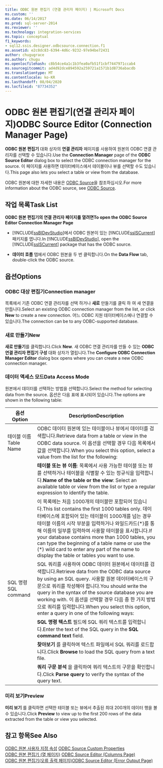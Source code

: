 ```yaml
---
title: ODBC 원본 편집기 (연결 관리자 페이지) | Microsoft Docs
ms.custom: ''
ms.date: 06/14/2017
ms.prod: sql-server-2014
ms.reviewer: ''
ms.technology: integration-services
ms.topic: conceptual
f1_keywords:
- sql12.ssis.designer.odbcsource.connection.f1
ms.assetid: e2c8dc83-6394-4d6c-9232-97e94be72431
author: chugugrace
ms.author: chugu
ms.openlocfilehash: c8b54ce4a1c1b3fea0afb51f1cbf7447971ccab4
ms.sourcegitcommit: ad4d92dce894592a259721a1571b1d8736abacdb
ms.translationtype: MT
ms.contentlocale: ko-KR
ms.lasthandoff: 08/04/2020
ms.locfileid: "87734352"
---
```

# <a name="odbc-source-editor-connection-manager-page"></a><span data-ttu-id="f5cd8-102">ODBC 원본 편집기(연결 관리자 페이지)</span><span class="sxs-lookup"><span data-stu-id="f5cd8-102">ODBC Source Editor (Connection Manager Page)</span></span>
  <span data-ttu-id="f5cd8-103">**ODBC 원본 편집기** 대화 상자의 **연결 관리자** 페이지를 사용하여 원본의 ODBC 연결 관리자를 선택할 수 있습니다.</span><span class="sxs-lookup"><span data-stu-id="f5cd8-103">Use the **Connection Manager** page of the **ODBC Source Editor** dialog box to select the ODBC connection manager for the source.</span></span> <span data-ttu-id="f5cd8-104">이 페이지를 사용하면 데이터베이스에서 테이블이나 뷰를 선택할 수도 있습니다.</span><span class="sxs-lookup"><span data-stu-id="f5cd8-104">This page also lets you select a table or view from the database.</span></span>  
  
 <span data-ttu-id="f5cd8-105">ODBC 원본에 대한 자세한 내용은 [ODBC Source](data-flow/odbc-source.md)을 참조하십시오.</span><span class="sxs-lookup"><span data-stu-id="f5cd8-105">For more information about the ODBC source, see [ODBC Source](data-flow/odbc-source.md).</span></span>  
  
## <a name="task-list"></a><span data-ttu-id="f5cd8-106">작업 목록</span><span class="sxs-lookup"><span data-stu-id="f5cd8-106">Task List</span></span>  
 <span data-ttu-id="f5cd8-107">**ODBC 원본 편집기의 연결 관리자 페이지를 열려면**</span><span class="sxs-lookup"><span data-stu-id="f5cd8-107">**To open the ODBC Source Editor Connection Manager Page**</span></span>  
  
-   <span data-ttu-id="f5cd8-108">[!INCLUDE[ssBIDevStudio](../includes/ssbidevstudio-md.md)]에서 ODBC 원본이 있는 [!INCLUDE[ssISCurrent](../includes/ssiscurrent-md.md)] 패키지를 엽니다.</span><span class="sxs-lookup"><span data-stu-id="f5cd8-108">In [!INCLUDE[ssBIDevStudio](../includes/ssbidevstudio-md.md)], open the [!INCLUDE[ssISCurrent](../includes/ssiscurrent-md.md)] package that has the ODBC source.</span></span>  
  
-   <span data-ttu-id="f5cd8-109">**데이터 흐름** 탭에서 ODBC 원본을 두 번 클릭합니다.</span><span class="sxs-lookup"><span data-stu-id="f5cd8-109">On the **Data Flow** tab, double-click the ODBC source.</span></span>  
  
## <a name="options"></a><span data-ttu-id="f5cd8-110">옵션</span><span class="sxs-lookup"><span data-stu-id="f5cd8-110">Options</span></span>  
  
### <a name="connection-manager"></a><span data-ttu-id="f5cd8-111">ODBC 대상 편집기</span><span class="sxs-lookup"><span data-stu-id="f5cd8-111">Connection manager</span></span>  
 <span data-ttu-id="f5cd8-112">목록에서 기존 ODBC 연결 관리자를 선택 하거나 **새로** 만들기를 클릭 하 여 새 연결을 만듭니다.</span><span class="sxs-lookup"><span data-stu-id="f5cd8-112">Select an existing ODBC connection manager from the list, or click **New** to create a new connection.</span></span> <span data-ttu-id="f5cd8-113">어느 ODBC 지원 데이터베이스에나 연결할 수 있습니다.</span><span class="sxs-lookup"><span data-stu-id="f5cd8-113">The connection can be to any ODBC-supported database.</span></span>  
  
### <a name="new"></a><span data-ttu-id="f5cd8-114">새로 만들기</span><span class="sxs-lookup"><span data-stu-id="f5cd8-114">New</span></span>  
 <span data-ttu-id="f5cd8-115">**새로 만들기**를 클릭합니다.</span><span class="sxs-lookup"><span data-stu-id="f5cd8-115">Click **New**.</span></span> <span data-ttu-id="f5cd8-116">새 ODBC 연결 관리자를 만들 수 있는 **ODBC 연결 관리자 편집기 구성** 대화 상자가 열립니다.</span><span class="sxs-lookup"><span data-stu-id="f5cd8-116">The **Configure ODBC Connection Manager Editor** dialog box opens where you can create a new ODBC connection manager.</span></span>  
  
### <a name="data-access-mode"></a><span data-ttu-id="f5cd8-117">데이터 액세스 모드</span><span class="sxs-lookup"><span data-stu-id="f5cd8-117">Data Access Mode</span></span>  
 <span data-ttu-id="f5cd8-118">원본에서 데이터를 선택하는 방법을 선택합니다.</span><span class="sxs-lookup"><span data-stu-id="f5cd8-118">Select the method for selecting data from the source.</span></span> <span data-ttu-id="f5cd8-119">옵션은 다음 표에 표시되어 있습니다.</span><span class="sxs-lookup"><span data-stu-id="f5cd8-119">The options are shown in the following table:</span></span>  
  
|<span data-ttu-id="f5cd8-120">옵션</span><span class="sxs-lookup"><span data-stu-id="f5cd8-120">Option</span></span>|<span data-ttu-id="f5cd8-121">Description</span><span class="sxs-lookup"><span data-stu-id="f5cd8-121">Description</span></span>|  
|------------|-----------------|  
|<span data-ttu-id="f5cd8-122">테이블 이름</span><span class="sxs-lookup"><span data-stu-id="f5cd8-122">Table Name</span></span>|<span data-ttu-id="f5cd8-123">ODBC 데이터 원본에 있는 테이블이나 뷰에서 데이터를 검색합니다.</span><span class="sxs-lookup"><span data-stu-id="f5cd8-123">Retrieve data from a table or view in the ODBC data source.</span></span> <span data-ttu-id="f5cd8-124">이 옵션을 선택할 경우 다음 목록에서 값을 선택합니다.</span><span class="sxs-lookup"><span data-stu-id="f5cd8-124">When you select this option, select a value from the list for the following:</span></span>|  
||<span data-ttu-id="f5cd8-125">**테이블 또는 뷰 이름**: 목록에서 사용 가능한 테이블 또는 뷰를 선택하거나 테이블을 식별할 수 있는 정규식을 입력합니다.</span><span class="sxs-lookup"><span data-stu-id="f5cd8-125">**Name of the table or the view**: Select an available table or view from the list or type a regular expression to identify the table.</span></span>|  
||<span data-ttu-id="f5cd8-126">이 목록에는 처음 1000개의 테이블만 포함되어 있습니다.</span><span class="sxs-lookup"><span data-stu-id="f5cd8-126">This list contains the first 1000 tables only.</span></span> <span data-ttu-id="f5cd8-127">데이터베이스에 포함되어 있는 테이블이 1000개를 넘는 경우 테이블 이름의 시작 부분을 입력하거나 와일드카드(\*)를 통해 이름의 일부를 입력하여 사용할 테이블을 표시합니다.</span><span class="sxs-lookup"><span data-stu-id="f5cd8-127">If your database contains more than 1000 tables, you can type the beginning of a table name or use the (\*) wild card to enter any part of the name to display the table or tables you want to use.</span></span>|  
|<span data-ttu-id="f5cd8-128">SQL 명령</span><span class="sxs-lookup"><span data-stu-id="f5cd8-128">SQL command</span></span>|<span data-ttu-id="f5cd8-129">SQL 쿼리를 사용하여 ODBC 데이터 원본에서 데이터를 검색합니다.</span><span class="sxs-lookup"><span data-stu-id="f5cd8-129">Retrieve data from the ODBC data source by using an SQL query.</span></span> <span data-ttu-id="f5cd8-130">사용할 원본 데이터베이스의 구문으로 쿼리를 작성해야 합니다.</span><span class="sxs-lookup"><span data-stu-id="f5cd8-130">You should write the query in the syntax of the source database you are working with.</span></span> <span data-ttu-id="f5cd8-131">이 옵션을 선택할 경우 다음 중 한 가지 방법으로 쿼리를 입력합니다.</span><span class="sxs-lookup"><span data-stu-id="f5cd8-131">When you select this option, enter a query in one of the following ways:</span></span>|  
||<span data-ttu-id="f5cd8-132">**SQL 명령 텍스트** 필드에 SQL 쿼리 텍스트를 입력합니다.</span><span class="sxs-lookup"><span data-stu-id="f5cd8-132">Enter the text of the SQL query in the **SQL command text** field.</span></span>|  
||<span data-ttu-id="f5cd8-133">**찾아보기** 를 클릭하여 텍스트 파일에서 SQL 쿼리를 로드합니다.</span><span class="sxs-lookup"><span data-stu-id="f5cd8-133">Click **Browse** to load the SQL query from a text file.</span></span>|  
||<span data-ttu-id="f5cd8-134">**쿼리 구문 분석** 을 클릭하여 쿼리 텍스트의 구문을 확인합니다.</span><span class="sxs-lookup"><span data-stu-id="f5cd8-134">Click **Parse query** to verify the syntax of the query text.</span></span>|  
  
### <a name="preview"></a><span data-ttu-id="f5cd8-135">미리 보기</span><span class="sxs-lookup"><span data-stu-id="f5cd8-135">Preview</span></span>  
 <span data-ttu-id="f5cd8-136">**미리 보기** 를 클릭하면 선택한 테이블 또는 뷰에서 추출된 최대 200개의 데이터 행을 볼 수 있습니다.</span><span class="sxs-lookup"><span data-stu-id="f5cd8-136">Click **Preview** to view up to the first 200 rows of the data extracted from the table or view you selected.</span></span>  
  
## <a name="see-also"></a><span data-ttu-id="f5cd8-137">참고 항목</span><span class="sxs-lookup"><span data-stu-id="f5cd8-137">See Also</span></span>  
 <span data-ttu-id="f5cd8-138">[ODBC 원본 사용자 지정 속성](data-flow/odbc-source-custom-properties.md) </span><span class="sxs-lookup"><span data-stu-id="f5cd8-138">[ODBC Source Custom Properties](data-flow/odbc-source-custom-properties.md) </span></span>  
 <span data-ttu-id="f5cd8-139">[ODBC 원본 편집기 &#40;열 페이지&#41;](../../2014/integration-services/odbc-source-editor-columns-page.md) </span><span class="sxs-lookup"><span data-stu-id="f5cd8-139">[ODBC Source Editor &#40;Columns Page&#41;](../../2014/integration-services/odbc-source-editor-columns-page.md) </span></span>  
 [<span data-ttu-id="f5cd8-140">ODBC 원본 편집기&#40;오류 출력 페이지&#41;</span><span class="sxs-lookup"><span data-stu-id="f5cd8-140">ODBC Source Editor &#40;Error Output Page&#41;</span></span>](../../2014/integration-services/odbc-source-editor-error-output-page.md)  
  
  
